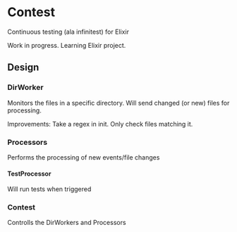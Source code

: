 # Contest

Continuous testing (ala infinitest) for Elixir

Work in progress. Learning Elixir project.

## Design

### DirWorker

Monitors the files in a specific directory. Will send changed (or new) files
for processing.

Improvements: Take a regex in init. Only check files matching it.

### Processors

Performs the processing of new events/file changes

#### TestProcessor

Will run tests when triggered

### Contest

Controlls the DirWorkers and Processors

